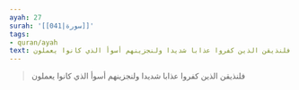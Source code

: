 ```yaml
---
ayah: 27
surah: '[[041|سورة]]'
tags:
- quran/ayah
text: فلنذيقن الذين كفروا عذابا شديدا ولنجزينهم أسوأ الذي كانوا يعملون
---
```

> فلنذيقن الذين كفروا عذابا شديدا ولنجزينهم أسوأ الذي كانوا يعملون
